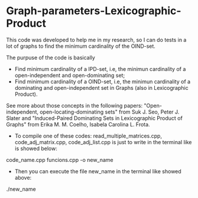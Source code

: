 # Graph-parameters-Lexicographic-Product

This code was developed to help me in my research, so I can do tests in a lot of graphs to find the minimum cardinality of the OIND-set.

The purpuse of the code is basically 
* Find minimum cardinality of a IPD-set, i.e, the minimun cardinality of a open-independent and open-dominating set;
* Find minimum cardinality of a OIND-set, i.e, the minimun cardinality of a dominating and open-independent set in Graphs (also in Lexicographic Product).

See more about those concepts in the following papers: "Open-independent, open-locating-dominating sets" from Suk J. Seo, Peter J. Slater and "Induced-Paired Dominating Sets in Lexicographic Product of Graphs" from Erika M. M. Coelho, Isabela Carolina L. Frota.

* To compile one of these codes: read_multiple_matrices.cpp, code_adj_matrix.cpp, code_adj_list.cpp is just to write in the terminal like is showed below:

code_name.cpp funcions.cpp -o new_name

* Then you can execute the file new_name in the terminal like showed above:

./new_name
